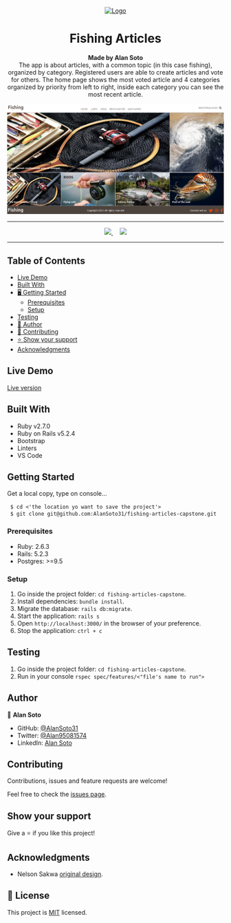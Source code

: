 <p align="center">
  <a href="https://github.com/jcy2704/oop-ruby">
    <img src="https://res.cloudinary.com/growsurf-prod/image/upload/v1582211139/production/gnysw2objzekbagrqiax.png" alt="Logo" width="350" height="70">
  </a>
</p>

<h1 align="center">Fishing Articles</h1>

<p align="center">
  <strong>Made by Alan Soto</strong>
  <br>
   The app is about articles, with a common topic (in this case fishing), organized by category. Registered users are able to create articles and vote for others. The home page shows the most voted article and 4 categories organized by priority from left to right, inside each category you can see the most recent article.
</p>

![screenshot](/screenshot.png)

<hr>

<p align="center">
  <a href="https://github.com/AlanSoto31/fishing-articles-capstone/issues">
    <img src="https://img.shields.io/badge/REPORT%20A%20BUG-purple?style=for-the-badge">
  </a>
   ‎ ‎ ‎ ‎
  <a href="https://github.com/AlanSoto31/fishing-articles-capstone/issues">
    <img src="https://img.shields.io/badge/Request%20a%20feature-purple?style=for-the-badge">
  </a>
</p>

<hr>


## Table of Contents

- [Live Demo](#Live-Demo)
- [Built With](#built-With)
- [🖥️ Getting Started](#getting-Started)
  - [Prerequisites](#prerequisites)
  - [ Setup](#setup)
- [Testing](#testing)
- [👥 Author](#author)
- [🤝 Contributing](#contributing)
- [⭐ Show your support](#show-your-support)
- [Acknowledgments](#acknowledgments)


## Live Demo

[Live version](https://hidden-mesa-71464.herokuapp.com/categories/8)


## Built With

- Ruby v2.7.0
- Ruby on Rails v5.2.4
- Bootstrap
- Linters 
- VS Code


## Getting Started

Get a local copy, type on console...

````
 $ cd <'the location yo want to save the project'>
 $ git clone git@github.com:AlanSoto31/fishing-articles-capstone.git
 ````


### Prerequisites

- Ruby: 2.6.3
- Rails: 5.2.3
- Postgres: >=9.5


### Setup

1. Go inside the project folder: `cd fishing-articles-capstone`.
2. Install dependencies: `bundle install`.
3. Migrate the database: `rails db:migrate`.
4. Start the application: `rails s`
5. Open `http://localhost:3000/` in the browser of your preference.
6. Stop the application: `ctrl + c`

## Testing

1. Go inside the project folder: `cd fishing-articles-capstone`.
2. Run in your console `rspec spec/features/<"file's name to run">`

## Author

👤 **Alan Soto**

- GitHub: [@AlanSoto31](https://github.com/AlanSoto31)
- Twitter: [@Alan95081574](https://twitter.com/Alan95081574)
- LinkedIn: [Alan Soto](https://www.linkedin.com/in/alan-soto-valle-b9a0511aa/)


## Contributing

Contributions, issues and feature requests are welcome!

Feel free to check the [issues page](https://github.com/AlanSoto31/fishing-articles-capstone/issues).


## Show your support

Give a ⭐️ if you like this project!


## Acknowledgments

- Nelson Sakwa [original design](https://www.behance.net/gallery/14554909/liFEsTlye-Mobile-version).


## 📝 License

This project is [MIT](https://opensource.org/licenses/MIT) licensed.

